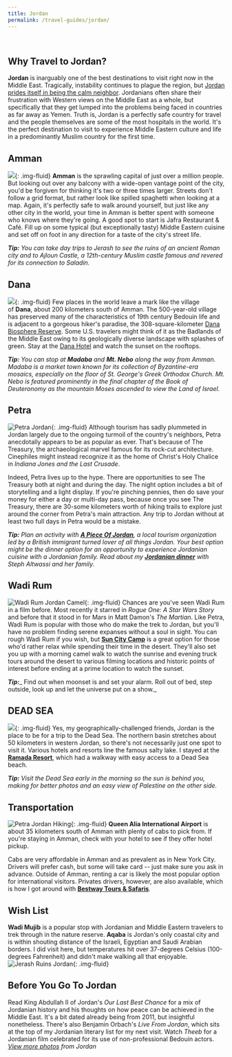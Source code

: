 ```yaml
---
title: Jordan
permalink: /travel-guides/jordan/
---
```


﻿
## Why Travel to Jordan?

**Jordan** is inarguably one of the best destinations to visit right now in the Middle East. Tragically, instability continues to plague the region, but [Jordan prides itself in being the calm neighbor](https://withoutapath.com/jordan-middle-east-travel-video/). Jordanians often share their frustration with Western views on the Middle East as a whole, but specifically that they get lumped into the problems being faced in countries as far away as Yemen. Truth is, Jordan is a perfectly safe country for travel and the people themselves are some of the most hospitals in the world. It's the perfect destination to visit to experience Middle Eastern culture and life in a predominantly Muslim country for the first time.

## Amman

![](https://withoutapath.com/wp-content/uploads/2017/03/Downtown-Amman-Jordan.jpg){: .img-fluid}
**Amman** is the sprawling capital of just over a million people. But looking out over any balcony with a wide-open vantage point of the city, you'd be forgiven for thinking it's two or three times larger. Streets don't follow a grid format, but rather look like spilled spaghetti when looking at a map. Again, it's perfectly safe to walk around yourself, but just like any other city in the world, your time in Amman is better spent with someone who knows where they're going. A good spot to start is Jafra Restaurant & Café. Fill up on some typical (but exceptionally tasty) Middle Eastern cuisine and set off on foot in any direction for a taste of the city's street life.

_**Tip:** You can take day trips to Jerash to see the ruins of an ancient Roman city and to Ajloun Castle, a 12th-century Muslim castle famous and revered for its connection to Saladin._

## Dana

![](https://withoutapath.com/wp-content/uploads/2017/03/Four-things-you-need-to-know-about-traveling-in-Jordan.jpg){: .img-fluid}
Few places in the world leave a mark like the village of **Dana**, about 200 kilometers south of Amman. The 500-year-old village has preserved many of the characteristics of 19th century Bedouin life and is adjacent to a gorgeous hiker's paradise, the 308-square-kilometer [Dana Biosphere Reserve](http://international.visitjordan.com/Wheretogo/DanaBiosphereReserve.aspx). Some U.S. travelers might think of it as the Badlands of the Middle East owing to its geologically diverse landscape with splashes of green. Stay at the [Dana Hotel](https://www.facebook.com/Dana.Hotel.Jordan/) and watch the sunset on the rooftops.

_**Tip:** You can stop at **Madaba** and **Mt. Nebo** along the way from Amman. Madaba is a market town known for its collection of Byzantine-era mosaics, especially on the floor of St. George's Greek Orthodox Church. Mt. Nebo is featured prominently in the final chapter of the Book of Deuteronomy as the mountain Moses ascended to view the Land of Israel._

## Petra

![Petra Jordan](https://withoutapath.com/wp-content/uploads/2017/03/Petra-Jordan.jpg){: .img-fluid}
Although tourism has sadly plummeted in Jordan largely due to the ongoing turmoil of the country's neighbors, Petra anecdotally appears to be as popular as ever. That's because of The Treasury, the archaeological marvel famous for its rock-cut architecture. Cinephiles might instead recognize it as the home of Christ's Holy Chalice in _Indiana Jones and the Last Crusade_.

Indeed, Petra lives up to the hype. There are opportunities to see The Treasury both at night and during the day. The night option includes a bit of storytelling and a light display. If you're pinching pennies, then do save your money for either a day or multi-day pass, because once you see The Treasury, there are 30-some kilometers worth of hiking trails to explore just around the corner from Petra's main attraction. Any trip to Jordan without at least two full days in Petra would be a mistake.

_**Tip:** Plan an activity with [**A Piece Of Jordan**](http://apieceofjordan.com/), a local tourism organization led by a British immigrant turned lover of all things Jordan. Your best option might be the dinner option for an opportunity to experience Jordanian cuisine with a Jordanian family. Read about my [**Jordanian dinner**](https://withoutapath.com/dinner-jordanian-a-piece-of-jordan/) with Steph Altwassi and her family._

## Wadi Rum

![Wadi Rum Jordan Camel](https://withoutapath.com/wp-content/uploads/2017/03/Wadi-Rum-Jordan-Camel.jpg){: .img-fluid}
Chances are you've seen Wadi Rum in a film before. Most recently it starred in _Rogue One: A Star Wars Story_ and before that it stood in for Mars in Matt Damon's _The Martian_. Like Petra, Wadi Rum is popular with those who do make the trek to Jordan, but you'll have no problem finding serene expanses without a soul in sight. You can rough Wadi Rum if you wish, but [**Sun City Camp**](http://suncitycamp.com/) is a great option for those who'd rather relax while spending their time in the desert. They'll also set you up with a morning camel walk to watch the sunrise and evening truck tours around the desert to various filming locations and historic points of interest before ending at a prime location to watch the sunset.

**_Tip:_**_ Find out when moonset is and set your alarm. Roll out of bed, step outside, look up and let the universe put on a show._

## DEAD SEA

![](https://withoutapath.com/wp-content/uploads/2017/03/Floating-in-the-Dead-Sea-of-Jordan.jpg){: .img-fluid}
Yes, my geographically-challenged friends, Jordan is the place to be for a trip to the Dead Sea. The northern basin stretches about 50 kilometers in western Jordan, so there's not necessarily just one spot to visit it. Various hotels and resorts line the famous salty lake. I stayed at the [**Ramada Resort**](http://www.ramada.com/hotels/jordan/sweimeh/ramada-resort-dead-sea/hotel-overview), which had a walkway with easy access to a Dead Sea beach.

_**Tip:** Visit the Dead Sea early in the morning so the sun is behind you, making for better photos and an easy view of Palestine on the other side._

## Transportation

![Petra Jordan Hiking](https://withoutapath.com/wp-content/uploads/2017/03/Petra-Jordan-Hiking.jpg){: .img-fluid}
**Queen Alia International Airport** is about 35 kilometers south of Amman with plenty of cabs to pick from. If you're staying in Amman, check with your hotel to see if they offer hotel pickup.

Cabs are very affordable in Amman and as prevalent as in New York City. Drivers will prefer cash, but some will take card -- just make sure you ask in advance. Outside of Amman, renting a car is likely the most popular option for international visitors. Privates drivers, however, are also available, which is how I got around with [**Bestway Tours & Safaris**](http://bestway.com/).

## Wish List

**Wadi Mujib** is a popular stop with Jordanian and Middle Eastern travelers to trek through in the nature reserve. **Aqaba** is Jordan's only coastal city and is within shouting distance of the Israeli, Egyptian and Saudi Arabian borders. I did visit here, but temperatures hit over 37-degrees Celsius (100-degrees Fahrenheit) and didn't make walking all that enjoyable.
![Jerash Ruins Jordan](https://withoutapath.com/wp-content/uploads/2017/03/Jerash-Ruins-Jordan.jpg){: .img-fluid}

## Before You Go To Jordan

Read King Abdullah II of Jordan's _Our Last Best Chance_ for a mix of Jordanian history and his thoughts on how peace can be achieved in the Middle East. It's a bit dated already being from 2011, but insightful nonetheless. There's also Benjamin Orbach's _Live From Jordan_, which sits at the top of my Jordanian literary list for my next visit. Watch _Theeb_ for a Jordanian film celebrated for its use of non-professional Bedouin actors.
_[View more photos](https://www.flickr.com/photos/baurjoe/albums/72157679571797046) from Jordan_
